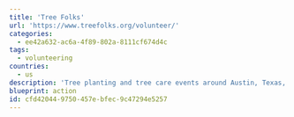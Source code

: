```yaml
---
title: 'Tree Folks'
url: 'https://www.treefolks.org/volunteer/'
categories:
  - ee42a632-ac6a-4f89-802a-8111cf674d4c
tags:
  - volunteering
countries:
  - us
description: 'Tree planting and tree care events around Austin, Texas, from October to April.'
blueprint: action
id: cfd42044-9750-457e-bfec-9c47294e5257
---
```


